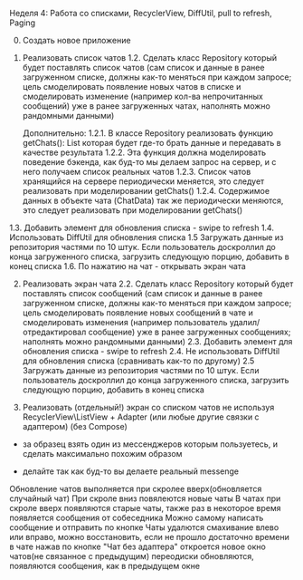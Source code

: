 Неделя 4: Работа со списками, RecyclerView, DiffUtil, pull to refresh, Paging

0. Создать новое приложение

1. Реализовать список чатов
1.2. Сделать класс Repository который будет поставлять список чатов (сам список и данные в ранее загруженном списке, должны как-то меняться при каждом запросе; цель смоделировать появление новых чатов в списке и смоделировать изменение (например кол-ва непрочитанных сообщений) уже в ранее загруженных чатах, наполнять можно рандомными данными)

    Дополнительно:
    1.2.1. В классе Repository реализовать функцию getChats(): List<ChatData>
которая будет где-то брать данные и передавать в качестве результата 
    1.2.2. Эта функция должна моделировать поведение бэкенда, как буд-то мы делаем запрос на сервер, и с него получаем список реальных чатов
    1.2.3. Список чатов хранящийся на сервере периодически меняется, это следует реализовать при моделировании getChats()
    1.2.4. Содержимое данных в объекте чата (ChatData) так же периодически меняются, это следует реализовать при моделировании getChats()

1.3. Добавить элемент для обновления списка  - swipe to refresh
1.4. Использовать DiffUtil для обновления списка
1.5  Загружать данные из репозитория частями по 10 штук. Если пользователь доскроллил до конца загруженного списка, загрузить следующую порцию, добавить в конец списка
1.6. По нажатию на чат - открывать экран чата

2. Реализовать экран чата
2.2. Сделать класс Repository который будет поставлять список сообщений (сам список и данные в ранее загруженном списке, должны как-то меняться при каждом запросе; цель смоделировать появление новых сообщений в чате и смоделировать изменения (например пользователь удалил/отредактировал сообщение) уже в ранее загруженных сообщениях; наполнять можно рандомными данными)
2.3. Добавить элемент для обновления списка  - swipe to refresh
2.4. Не использовать DiffUtil для обновления списка (сравнивать как-то по другому)
2.5  Загружать данные из репозитория частями по 10 штук. Если пользователь доскроллил до конца загруженного списка, загрузить следующую порцию, добавить в конец списка

3. Реализовать (отдельный!) экран со списком чатов не используя RecyclerView\ListView + Adapter (или любые другие связки с адаптером) (без Compose)

- за образец взять один из мессенджеров которым пользуетесь, и сделать максимально похожим образом

- делайте так как буд-то вы делаете реальный messenge

Обновление чатов выполняется при скролее вверх(обновляется случайный чат)
При скроле вниз повялеются новые чаты
В чатах при скроле вверх появляются старые чаты, также раз в некоторое время появляется сообщения от собеседника
Можно самому написать сообщение и отправить по кнопке
Чаты удалются смахивание влево или вправо, можно восстановить, если не прошло достаточно времени
в чате нажав по кнопке "Чат без адаптера" откроется новое окно чатов(не связанное с предыдущим)
переодиски обновляются, появляются сообщения, как в предыдущем окне